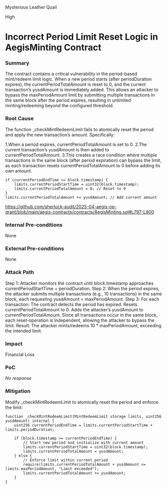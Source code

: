 Mysterious Leather Quail

High

# Incorrect Period Limit Reset Logic in AegisMinting Contract

### Summary

The contract contains a critical vulnerability in the period-based mint/redeem limit logic. When a new period starts (after periodDuration expires), the currentPeriodTotalAmount is reset to 0, and the current transaction’s yusdAmount is immediately added. This allows an attacker to bypass the maxPeriodAmount limit by submitting multiple transactions in the same block after the period expires, resulting in ​​unlimited minting/redeeming​​ beyond the configured threshold.

### Root Cause

The function _checkMintRedeemLimit fails to atomically reset the period and apply the new transaction’s amount. Specifically:

1.When a period expires, currentPeriodTotalAmount is set to 0.
2.The current transaction’s yusdAmount is then added to currentPeriodTotalAmount.
3.This creates a race condition where multiple transactions in the same block (after period expiration) can bypass the limit, as each transaction resets currentPeriodTotalAmount to 0 before adding its own amount.

```solidity
if (currentPeriodEndTime <= block.timestamp) {
    limits.currentPeriodStartTime = uint32(block.timestamp);
    limits.currentPeriodTotalAmount = 0; // Reset to 0
}
limits.currentPeriodTotalAmount += yusdAmount; // Add current amount
```
https://github.com/sherlock-audit/2025-04-aegis-op-grant/blob/main/aegis-contracts/contracts/AegisMinting.sol#L797-L800

### Internal Pre-conditions

None

### External Pre-conditions

None

### Attack Path

​​Step 1​​: Attacker monitors the contract until block.timestamp approaches currentPeriodStartTime + periodDuration.
​​Step 2​​: When the period expires, the attacker submits multiple transactions (e.g., 10 transactions) in the same block, each requesting yusdAmount = maxPeriodAmount.
​​Step 3​​: For each transaction:
The contract detects the period has expired.
Resets currentPeriodTotalAmount to 0.
Adds the attacker’s yusdAmount to currentPeriodTotalAmount.
Since all transactions occur in the same block, each reset-operation is independent, allowing the attacker to bypass the limit.
​​Result​​: The attacker mints/redeems 10 * maxPeriodAmount, exceeding the intended limit.

### Impact

Financial Loss

### PoC

_No response_

### Mitigation

Modify _checkMintRedeemLimit to atomically reset the period and enforce the limit:
```solidity
function _checkMintRedeemLimit(MintRedeemLimit storage limits, uint256 yusdAmount) internal {
    uint256 currentPeriodEndTime = limits.currentPeriodStartTime + limits.periodDuration;
    
    if (block.timestamp >= currentPeriodEndTime) {
        // Start new period and initialize with current amount
        limits.currentPeriodStartTime = uint32(block.timestamp);
        limits.currentPeriodTotalAmount = yusdAmount; 
    } else {
        // Enforce limit within current period
        require(limits.currentPeriodTotalAmount + yusdAmount <= limits.maxPeriodAmount, "Limit exceeded");
        limits.currentPeriodTotalAmount += yusdAmount;
    }
}
```